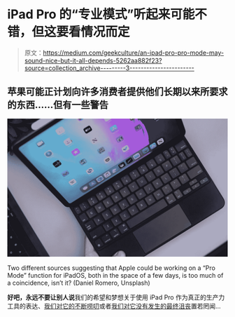 # iPad Pro 的“专业模式”听起来可能不错，但这要看情况而定

> 原文：<https://medium.com/geekculture/an-ipad-pro-pro-mode-may-sound-nice-but-it-all-depends-5262aa882f23?source=collection_archive---------3----------------------->

## 苹果可能正计划向许多消费者提供他们长期以来所要求的东西……但有一些警告

![](img/39a8cd86e8488d6cbb75641bbf8db3d1.png)

Two different sources suggesting that Apple could be working on a “Pro Mode” function for iPadOS, both in the space of a few days, is too much of a coincidence, isn’t it? (Daniel Romero, Unsplash)

**好吧，永远不要让别人说**我们的希望和梦想关于使用 iPad Pro 作为真正的生产力工具的表达、[我们对它的不断唠叨](/geekculture/ipados-15-this-is-how-it-will-not-disappoint-b98a702e8e15)或者[我们对它没有发生的最终沮丧](https://topp.today/enough-with-the-gaslighting-apple-there-is-no-ipad-pro-d7c171934d8b)置若罔闻…